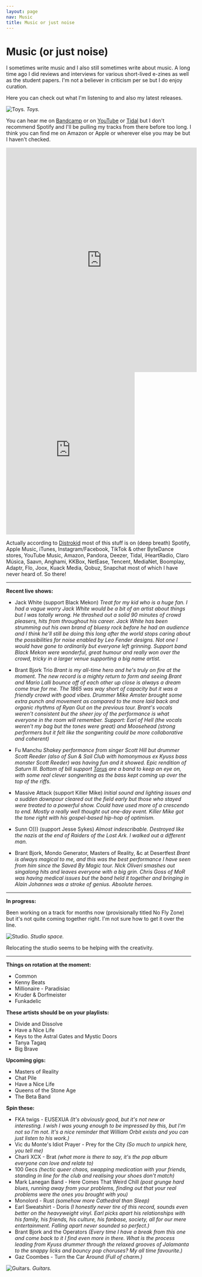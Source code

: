```yaml
---
layout: page
nav: Music
title: Music or just noise
---
```


# Music (or just noise)

I sometimes write music and I also still sometimes write about music. A long time ago I did reviews and interviews for various short-lived e-zines as well as the student papers. I'm not a believer in criticism per se but I do enjoy curation.

Here you can check out what I'm listening to and also my latest releases.

![Toys.](/public/img/studio.jpg)
*Toys.*

You can hear me on [Bandcamp](https://nicoboyce.bandcamp.com/) or on [YouTube](https://www.youtube.com/channel/UCVFMIbN6jTkiU9d7U5jspYg) or [Tidal](https://tidal.com/browse/artist/22802151?u) but I don't recommend Spotify and I'll be pulling my tracks from there before too long. I think you can find me on Amazon or Apple or wherever else you may be but I haven't checked.

<iframe class="no-mob" style="border: 0; width: 519px; height: 611px;" src="https://bandcamp.com/EmbeddedPlayer/track=1225246556/size=large/bgcol=333333/linkcol=e99708/tracklist=false/transparent=true/" seamless><a href="https://nicoboyce.bandcamp.com/track/now-melt-feat-d0g-r0se">Now Melt (feat. d0g_r0se) by Nico Boyce</a></iframe><iframe class="on-mob" style="border: 0; width: 350px; height: 442px;" src="https://bandcamp.com/EmbeddedPlayer/track=1225246556/size=large/bgcol=333333/linkcol=e99708/tracklist=false/transparent=true/" seamless><a href="https://nicoboyce.bandcamp.com/track/now-melt-feat-d0g-r0se">Now Melt (feat. d0g_r0se) by Nico Boyce</a></iframe>

Actually according to [Distrokid](https://distrokid.com/vip/seven/2666105) most of this stuff is on (deep breath) Spotify, Apple Music, iTunes, Instagram/Facebook, TikTok & other ByteDance stores, YouTube Music, Amazon, Pandora, Deezer, Tidal, iHeartRadio, Claro Música, Saavn, Anghami, KKBox, NetEase, Tencent, MediaNet, Boomplay, Adaptr, Flo, Joox, Kuack Media, Qobuz, Snapchat most of which I have never heard of. So there!

***

**Recent live shows:**

* Jack White (support Black Mekon)
_Treat for my kid who is a huge fan. I had a vague worry Jack White would be a bit of an artist about things but I was totally wrong. He thrashed out a solid 90 minutes of crowd pleasers, hits from throughout his career. Jack White has been strumming out his own brand of bluesy rock before he had an audience and I think he'll still be doing this long after the world stops caring about the possibilities for noise enabled by Leo Fender designs. Not one I would have gone to ordinarily but everyone left grinning. Support band Black Mekon were wonderful, great humour and really won over the crowd, tricky in a larger venue supporting a big name artist._

* Brant Bjork Trio
_Brant is my all-time hero and he's truly on fire at the moment. The new record is a mighty return to form and seeing Brant and Mario Lalli bounce off of each other up close is always a dream come true for me. The 1865 was way short of capacity but it was a friendly crowd with good vibes. Drummer Mike Amster brought some extra punch and movement as compared to the more laid back and organic rhythms of Ryan Gut on the previous tour. Brant's vocals weren't consistent but the sheer joy of the performance is what everyone in the room will remember. Support: Earl of Hell (the vocals weren't my bag but the tones were great) and Moosehead (strong performers but it felt like the songwriting could be more collaborative and coherent)_

* Fu Manchu
_Shakey performance from singer Scott Hill but drummer Scott Reeder (also of Sun & Sail Club with homonymous ex Kyuss bass monster Scott Reeder) was having fun and it showed. Epic rendition of Saturn III. Bottom of bill support [Torus](https://www.torusband.com/) are a band to keep an eye on, with some real clever songwriting as the bass kept coming up over the top of the riffs._

* Massive Attack (support Killer Mike)
_Initial sound and lighting issues and a sudden downpour cleared out the field early but those who stayed were treated to a powerful show. Could have used more of a crescendo to end. Mostly a really well thought out one-day event. Killer Mike got the tone right with his gospel-based hip-hop of optimism._

* Sunn O))) (support Jesse Sykes)
_Almost indescribable. Destroyed like the nazis at the end of Raiders of the Lost Ark. I walked out a different man._

* Brant Bjork, Mondo Generator, Masters of Reality, &c at Desertfest
_Brant is always magical to me, and this was the best performance I have seen from him since the Saved By Magic tour. Nick Oliveri smashes out singalong hits and leaves everyone with a big grin. Chris Goss of MoR was having medical issues but the band held it together and bringing in Alain Johannes was a stroke of genius. Absolute heroes._

***

**In progress:**

Been working on a track for months now (provisionally titled No Fly Zone) but it's not quite coming together right. I'm not sure how to get it over the line.

![Studio.](/public/img/studio.jpeg)
*Studio space.*

Relocating the studio seems to be helping with the creativity.

***

**Things on rotation at the moment:**

* Common
* Kenny Beats
* Millionaire - Paradisiac
* Kruder & Dorfmeister
* Funkadelic

**These artists should be on your playlists:**

* Divide and Dissolve
* Have a Nice Life
* Keys to the Astral Gates and Mystic Doors
* Tanya Tagaq
* Big Brave

**Upcoming gigs:**

* Masters of Reality
* Chat Pile
* Have a Nice Life
* Queens of the Stone Age
* The Beta Band

**Spin these:**

* FKA twigs - EUSEXUA _(It's obviously good, but it's not new or interesting. I wish I was young enough to be impressed by this, but I'm not so I'm not. It's a nice reminder that William Orbit exists and you can just listen to his work.)_
* Vic du Monte's Idiot Prayer - Prey for the City _(So much to unpick here, you tell me)_
* Charli XCX - Brat _(what more is there to say, it's the pop album everyone can love and relate to)_
* 100 Gecs _(hectic queer chaos, swapping medication with your friends, standing in line for the club and realising your shoes don't match)_
* Mark Lanegan Band - Here Comes That Weird Chill _(post grunge hard blues, running away from your problems, finding out that your real problems were the ones you brought with you)_
* Monolord - Rust _(somehow more Cathedral than Sleep)_
* Earl Sweatshirt - Doris _(I honestly never tire of this record, sounds even better on the heavyweight vinyl. Earl picks apart his relationships with his family, his friends, his culture, his fanbase, society, all for our mere entertainment. Falling apart never sounded so perfect.)_
* Brant Bjork and the Operators _(Every time I have a break from this one and come back to it I find even more in there. What is the process leading from Kyuss drummer through the relaxed grooves of Jalamanta to the snappy licks and bouncy pop choruses? My all time favourite.)_
* Gaz Coombes - Turn the Car Around _(Full of charm.)_

![Guitars.](/public/img/guits.jpeg)
*Guitars.*